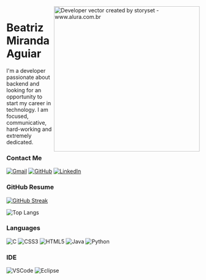 <img align="right" alt="Developer vector created by storyset - www.alura.com.br" height="380" src="https://media.giphy.com/media/5AGjSNAAbQAkor4AJF/giphy.gif">
<h1> Beatriz Miranda Aguiar </h1>

I'm a developer passionate about backend and looking for an opportunity to start my career in technology. I am focused, communicative, hard-working and extremely dedicated.

### Contact Me

[![Gmail](https://img.shields.io/badge/Gmail-100000?style=for-the-badge&logo=gmail&logoColor=9b2961)](mailto:bmirandaaguiar@gmail.com)
[![GitHub](https://img.shields.io/badge/GitHub-100000?style=for-the-badge&logo=github&logoColor=9b2961)](https://github.com/BeatrizMirandaAguiar)
[![LinkedIn](https://img.shields.io/badge/LinkedIn-100000?style=for-the-badge&logo=linkedin&logoColor=9b2961)](https://www.linkedin.com/in/beatriz-miranda-aguiar-a3a22a25b/) 

### GitHub Resume

[![GitHub Streak](https://streak-stats.demolab.com/?user=BeatrizMirandaAguiar&theme=bear&background=000&border=pink&dates=FFF)](https://git.io/streak-stats)

![Top Langs](https://github-readme-stats-git-masterrstaa-rickstaa.vercel.app/api/top-langs/?username=BeatrizMirandaAguiar&layout=compact&bg_color=000&border_color=30A3DC&title_color=E94D5F&text_color=FFF)

### Languages
![C](https://img.shields.io/badge/C-100000?style=for-the-badge&logo=c&logoColor=9b2961)
![CSS3](https://img.shields.io/badge/CSS3-100000?style=for-the-badge&logo=css3&logoColor=9b2961)
![HTML5](https://img.shields.io/badge/HTML5-100000?style=for-the-badge&logo=html5&logoColor=9b2961)
![Java](https://img.shields.io/badge/Java-100000?style=for-the-badge&logo=openjdk&logoColor=9b2961)
![Python](https://img.shields.io/badge/Python-100000?style=for-the-badge&logo=python&logoColor=9b2961)

### IDE
![VSCode](https://img.shields.io/badge/VSCode-100000?style=for-the-badge&logo=visual%20studio%20code&logoColor=9b2961)
![Eclipse](https://img.shields.io/badge/Eclipse-100000?style=for-the-badge&logo=eclipse&logoColor=9b2961)

